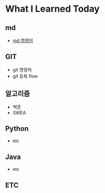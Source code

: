 # What I Learned Today

## md
 - [md 명령어](md_command.md)

## GIT
 - git 명령어
 - git 등록 flow
 
## 알고리즘
 - 백준
 - SWEA
 
## Python
 - etc
 
## Java
 - etc
 
## ETC

